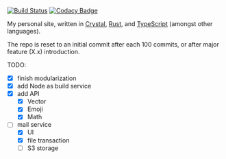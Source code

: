 [![Build Status](https://travis-ci.org/ayazhafiz/crystal-ah.svg?branch=master)](https://travis-ci.org/ayazhafiz/crystal-ah)
[![Codacy Badge](https://api.codacy.com/project/badge/Grade/87cb11d1771047d59063940b71ea3e3d)](https://www.codacy.com/app/ayazhafiz/crystal-ah?utm_source=github.com&utm_medium=referral&utm_content=ayazhafiz/crystal-ah&utm_campaign=badger)

My personal site, written in [Crystal](https://crystal-lang.org),
[Rust](https://rust-lang.org), and [TypeScript](https://www.typescriptlang.org)
(amongst other languages).

The repo is reset to an initial commit after each 100 commits, or after major
feature (X.x) introduction.

TODO:

* [x] finish modularization
* [x] add Node as build service
* [x] add API
  * [x] Vector
  * [x] Emoji
  * [x] Math
* [ ] mail service
  * [x] UI
  * [x] file transaction
  * [ ] S3 storage
